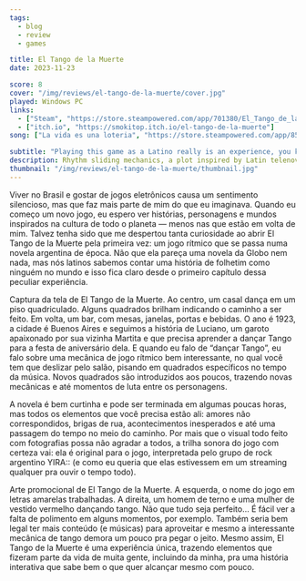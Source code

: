 ```yaml
---
tags:
  - blog
  - review
  - games

title: El Tango de la Muerte
date: 2023-11-23

score: 8
cover: "/img/reviews/el-tango-de-la-muerte/cover.jpg"
played: Windows PC
links:
  - ["Steam", "https://store.steampowered.com/app/701380/El_Tango_de_la_Muerte/"]
  - ["itch.io", "https://smokitop.itch.io/el-tango-de-la-muerte"]
song: ["La vida es una loteria", "https://store.steampowered.com/app/859670/SOUNDTRACK__El_Tango_de_la_Muerte/"]

subtitle: "Playing this game as a Latino really is an experience, you know"
description: Rhythm sliding mechanics, a plot inspired by Latin telenovelas, a setting on 1920's Argentina and visuals inspired by Monty Python's step motion animations - yes, this game exists.
thumbnail: "/img/reviews/el-tango-de-la-muerte/thumbnail.jpg"
---
```


Viver no Brasil e gostar de jogos eletrônicos causa um sentimento silencioso, mas que faz mais parte de mim do que eu imaginava. Quando eu começo um novo jogo, eu espero ver histórias, personagens e mundos inspirados na cultura de todo o planeta ― menos nas que estão em volta de mim. Talvez tenha sido que me despertou tanta curiosidade ao abrir El Tango de la Muerte pela primeira vez: um jogo rítmico que se passa numa novela argentina de época. Não que ela pareça uma novela da Globo nem nada, mas nós latinos sabemos contar uma história de folhetim como ninguém no mundo e isso fica claro desde o primeiro capítulo dessa peculiar experiência.

Captura da tela de El Tango de la Muerte. Ao centro, um casal dança em um piso quadriculado. Alguns quadrados brilham indicando o caminho a ser feito. Em volta, um bar, com mesas, janelas, portas e bebidas.
O ano é 1923, a cidade é Buenos Aires e seguimos a história de Luciano, um garoto apaixonado por sua vizinha Martita e que precisa aprender a dançar Tango para a festa de aniversário dela. E quando eu falo de “dançar Tango”, eu falo sobre uma mecânica de jogo rítmico bem interessante, no qual você tem que deslizar pelo salão, pisando em quadrados específicos no tempo da música. Novos quadrados são introduzidos aos poucos, trazendo novas mecânicas e até momentos de luta entre os personagens.

A novela é bem curtinha e pode ser terminada em algumas poucas horas, mas todos os elementos que você precisa estão ali: amores não correspondidos, brigas de rua, acontecimentos inesperados e até uma passagem do tempo no meio do caminho. Por mais que o visual todo feito com fotografias possa não agradar a todos, a trilha sonora do jogo com certeza vai: ela é original para o jogo, interpretada pelo grupo de rock argentino YIRA:: (e como eu queria que elas estivessem em um streaming qualquer pra ouvir o tempo todo).

Arte promocional de El Tango de la Muerte. A esquerda, o nome do jogo em letras amarelas trabalhadas. A direita, um homem de terno e uma mulher de vestido vermelho dançando tango.
Não que tudo seja perfeito… É fácil ver a falta de polimento em alguns momentos, por exemplo. Também seria bem legal ter mais conteúdo (e músicas) para aproveitar e mesmo a interessante mecânica de tango demora um pouco pra pegar o jeito. Mesmo assim, El Tango de la Muerte é uma experiência única, trazendo elementos que fizeram parte da vida de muita gente, incluindo da minha, pra uma história interativa que sabe bem o que quer alcançar mesmo com pouco.